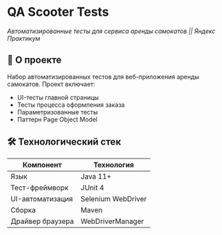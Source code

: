 # QA Scooter Tests

*Автоматизированные тесты для сервиса аренды самокатов || Яндекс Практикум*

## 📌 О проекте

Набор автоматизированных тестов для веб-приложения аренды самокатов. Проект включает:
- UI-тесты главной страницы
- Тесты процесса оформления заказа
- Параметризованные тесты
- Паттерн Page Object Model

## 🛠 Технологический стек

| Компонент       | Технология       |
|----------------|------------------|
| Язык           | Java 11+         |
| Тест-фреймворк | JUnit 4          |
| UI-автоматизация | Selenium WebDriver |
| Сборка         | Maven            |
| Драйвер браузера | WebDriverManager |
